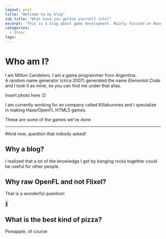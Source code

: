 ```yaml
---
layout: post
title: "Welcome to my blog"
sub_title: "What have you getten yourself into?"
excerpt: "This is a blog about game development. Mainly focused on Haxe/OpenFL and targeting the HTML5.<br>This is also maybe not the *best* place to learn Haxe/OpenFL from scratch.<br>Here we will tackle simple problems by creating even bigger problems and hoping they kill each other<br>If you want to know more about me, keep reading<br>"
categories:
  - Other
tags:
---
```

# Who am I?
I am Milton Candelero. I am a game programmer from Argentina.  
A random name generator (circa 2007) generated the name *Elemental Code* and I took it as mine, so you can find me under that alias.

Insert photo here :D

I am currently working for an company called Killabunnies and I specialize in making Haxe/OpenFL HTML5 games.

These are some of the games we've done


---

#And now, question that nobody asked!

## Why a blog?
I realized that a lot of the knowledge I got by banging rocks together could be useful for other people.  

## Why raw OpenFL and not Flixel?
That is a wonderful question!  
...   
🤷

## What is the best kind of pizza?
Pineapple, of course